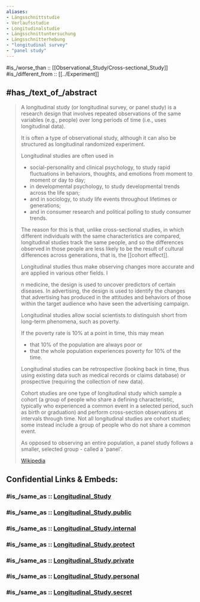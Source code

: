 ```yaml
---
aliases:
- Längsschnittstudie
- Verlaufsstudie
- Longitudinalstudie
- Längsschnittuntersuchung
- Längsschnitterhebung
- "longitudinal survey"
- "panel study"
---
```


#is_/worse_than :: [[Observational_Study/Cross-sectional_Study]]
#is_/different_from :: [[../Experiment]]

## #has_/text_of_/abstract 

> A longitudinal study (or longitudinal survey, or panel study) is a research design that involves 
> repeated observations of the same variables (e.g., people) over long periods of time 
> (i.e., uses longitudinal data). 
> 
> It is often a type of observational study, 
> although it can also be structured as longitudinal randomized experiment.
>
> Longitudinal studies are often used in 
> - social-personality and clinical psychology, 
>   to study rapid fluctuations in behaviors, thoughts, 
>   and emotions from moment to moment or day to day; 
> - in developmental psychology, to study developmental trends across the life span; 
> - and in sociology, to study life events throughout lifetimes or generations; 
> - and in consumer research and political polling to study consumer trends. 
> 
> The reason for this is that, unlike cross-sectional studies, 
> in which different individuals with the same characteristics are compared, 
> longitudinal studies track the same people, and so the differences observed in those people 
> are less likely to be the result of cultural differences across generations, that is, the [[cohort effect]]. 
> 
> Longitudinal studies thus make observing changes more accurate 
> and are applied in various other fields. I
> 
> n medicine, the design is used to uncover predictors of certain diseases. 
> In advertising, the design is used to identify the changes 
> that advertising has produced in the attitudes and behaviors of those within the target audience 
> who have seen the advertising campaign. 
> 
> Longitudinal studies allow social scientists to distinguish short from long-term phenomena, 
> such as poverty. 
> 
> If the poverty rate is 10% at a point in time, this may mean 
> - that 10% of the population are always poor or 
> - that the whole population experiences poverty for 10% of the time.
>
> Longitudinal studies can be retrospective (looking back in time, thus using existing data such as medical records or claims database) or prospective (requiring the collection of new data).
>
> Cohort studies are one type of longitudinal study which sample a cohort (a group of people who share a defining characteristic, typically who experienced a common event in a selected period, such as birth or graduation) and perform cross-section observations at intervals through time. Not all longitudinal studies are cohort studies; some instead include a group of people who do not share a common event.
>
> As opposed to observing an entire population, a panel study follows a smaller, selected group - called a 'panel'.
>
> [Wikipedia](https://en.wikipedia.org/wiki/Longitudinal%20study) 


## Confidential Links & Embeds: 

### #is_/same_as :: [Longitudinal_Study](/_Standards/Mathematics/Statistics/Observational_Study/Longitudinal_Study.md) 

### #is_/same_as :: [Longitudinal_Study.public](/_public/Mathematics/Statistics/Observational_Study/Longitudinal_Study.public.md) 

### #is_/same_as :: [Longitudinal_Study.internal](/_internal/Mathematics/Statistics/Observational_Study/Longitudinal_Study.internal.md) 

### #is_/same_as :: [Longitudinal_Study.protect](/_protect/Mathematics/Statistics/Observational_Study/Longitudinal_Study.protect.md) 

### #is_/same_as :: [Longitudinal_Study.private](/_private/Mathematics/Statistics/Observational_Study/Longitudinal_Study.private.md) 

### #is_/same_as :: [Longitudinal_Study.personal](/_personal/Mathematics/Statistics/Observational_Study/Longitudinal_Study.personal.md) 

### #is_/same_as :: [Longitudinal_Study.secret](/_secret/Mathematics/Statistics/Observational_Study/Longitudinal_Study.secret.md)

